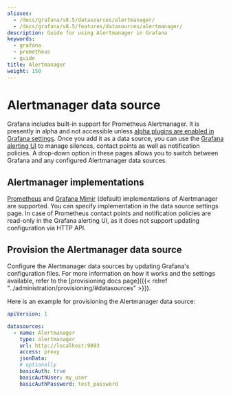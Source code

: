 ```yaml
---
aliases:
  - /docs/grafana/v8.5/datasources/alertmanager/
  - /docs/grafana/v8.5/features/datasources/alertmanager/
description: Guide for using Alertmanager in Grafana
keywords:
  - grafana
  - prometheus
  - guide
title: Alertmanager
weight: 150
---
```


# Alertmanager data source

Grafana includes built-in support for Prometheus Alertmanager. It is presently in alpha and not accessible unless [alpha plugins are enabled in Grafana settings](https://grafana.com/docs/grafana/v8.5/administration/configuration/#enable_alpha-1). Once you add it as a data source, you can use the [Grafana alerting UI](https://grafana.com/docs/grafana/v8.5/alerting/) to manage silences, contact points as well as notification policies. A drop-down option in these pages allows you to switch between Grafana and any configured Alertmanager data sources.

## Alertmanager implementations

[Prometheus](https://prometheus.io/) and [Grafana Mimir](https://grafana.com/docs/mimir/latest/) (default) implementations of Alertmanager are supported. You can specify implementation in the data source settings page. In case of Prometheus contact points and notification policies are read-only in the Grafana alerting UI, as it does not support updating configuration via HTTP API.

## Provision the Alertmanager data source

Configure the Alertmanager data sources by updating Grafana's configuration files. For more information on how it works and the settings available, refer to the [provisioning docs page]({{< relref "../administration/provisioning/#datasources" >}}).

Here is an example for provisioning the Alertmanager data source:

```yaml
apiVersion: 1

datasources:
  - name: Alertmanager
    type: alertmanager
    url: http://localhost:9093
    access: proxy
    jsonData:
    # optionally
    basicAuth: true
    basicAuthUser: my_user
    basicAuthPassword: test_password
```

